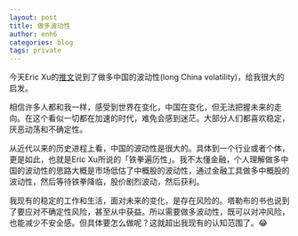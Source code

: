 ```yaml
---
layout: post
title: 做多波动性
author: enh6
categories: blog
tags: private
---
```


今天Eric Xu的[推文](https://twitter.com/xleaps/status/1413075276129619973)说到了做多中国的波动性(long China volatility)，给我很大的启发。

相信许多人都和我一样，感受到世界在变化，中国在变化，但无法把握未来的走向。在这个看似一切都在加速的时代，难免会感到迷茫。大部分人们都喜欢稳定，厌恶动荡和不确定性。

从近代以来的历史进程上看，中国的波动性是很大的。具体到一个行业或者个体，更是如此，也就是Eric Xu所说的「铁拳遍历性」。我不太懂金融，个人理解做多中国的波动性的思路大概是市场低估了中概股的波动性，通过金融工具做多中概股的波动性，然后等待铁拳降临，股价剧烈波动，然后获利。

我现有的稳定的工作和生活，面对未来的变化，是存在风险的。塔勒布的书也说到了要应对不确定性风险，甚至从中获益。所以需要做多波动性，既可以对冲风险，也能减少不安全感。但具体要怎么做呢？这就超出我现有的认知范围了。😂
